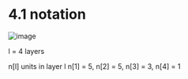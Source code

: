 # 4.1 notation
![image](https://user-images.githubusercontent.com/71109255/121980669-ef778580-cdbe-11eb-8564-0fcd402cdbfe.png)

l = 4              layers

n[l]               units in layer l
n[1] = 5, n[2] = 5, n[3] = 3, n[4] = 1
